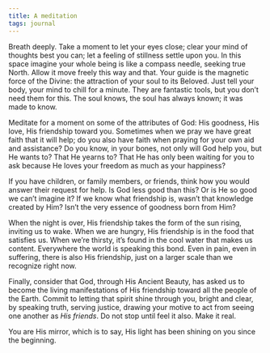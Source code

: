 ```yaml
---
title: A meditation
tags: journal
---
```


Breath deeply. Take a moment to let your eyes close; clear your mind of
thoughts best you can; let a feeling of stillness settle upon you. In this
space imagine your whole being is like a compass needle, seeking true North.
Allow it move freely this way and that. Your guide is the magnetic force of
the Divine: the attraction of your soul to its Beloved. Just tell your body,
your mind to chill for a minute. They are fantastic tools, but you don’t need
them for this. The soul knows, the soul has always known; it was made to know.

Meditate for a moment on some of the attributes of God: His goodness, His
love, His friendship toward you. Sometimes when we pray we have great faith
that it will help; do you also have faith when praying for your own aid and
assistance? Do you know, in your bones, not only will God help you, but He
wants to? That He yearns to? That He has only been waiting for you to ask
because He loves your freedom as much as your happiness?

If you have children, or family members, or friends, think how you would
answer their request for help. Is God less good than this? Or is He so good we
can’t imagine it? If we know what friendship is, wasn’t that knowledge created
by Him? Isn’t the very essence of goodness born from Him?

When the night is over, His friendship takes the form of the sun rising,
inviting us to wake. When we are hungry, His friendship is in the food that
satisfies us. When we’re thirsty, it’s found in the cool water that makes us
content. Everywhere the world is speaking this bond. Even in pain, even in
suffering, there is also His friendship, just on a larger scale than we
recognize right now.

Finally, consider that God, through His Ancient Beauty, has asked us to become
the living manifestations of His friendship toward all the people of the
Earth. Commit to letting that spirit shine through you, bright and clear, by
speaking truth, serving justice, drawing your motive to act from seeing one
another as *His friends*. Do not stop until feel it also. Make it real.

You are His mirror, which is to say, His light has been shining on you since
the beginning.
